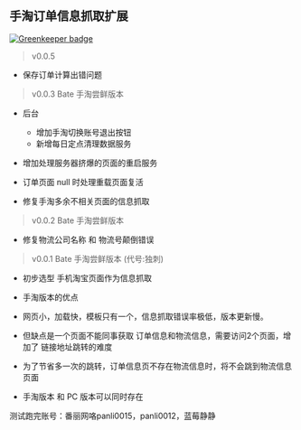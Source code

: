 ## 手淘订单信息抓取扩展

[![Greenkeeper badge](https://badges.greenkeeper.io/zanjs/-taobao-h5-crawl.svg)](https://greenkeeper.io/)


> v0.0.5

- 保存订单计算出错问题


> v0.0.3 Bate 手淘尝鲜版本

- 后台
    + 增加手淘切换账号退出按钮
    + 新增每日定点清理数据服务


- 增加处理服务器挤爆的页面的重启服务
- 订单页面 null 时处理重载页面复活
- 修复手淘多余不相关页面的信息抓取




> v0.0.2 Bate 手淘尝鲜版本

- 修复物流公司名称 和 物流号颠倒错误


> v0.0.1 Bate 手淘尝鲜版本 (代号:独刺)

- 初步选型 手机淘宝页面作为信息抓取


- 手淘版本的优点
 - 网页小，加载快，模板只有一个，信息抓取错误率极低，版本更新慢。

- 但缺点是一个页面不能同事获取 订单信息和物流信息，需要访问2个页面，增加了 链接地址跳转的难度
- 为了节省多一次的跳转，订单信息页不存在物流信息时，将不会跳到物流信息页面

- 手淘版本 和 PC 版本可以同时存在

测试跑完账号：番丽网咯panli0015，panli0012，蓝莓静静